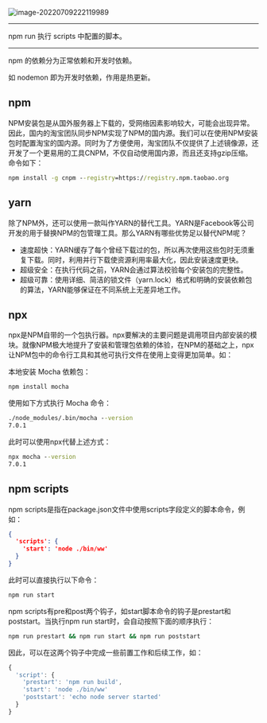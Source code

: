 ![image-20220709222119989](C:\Users\64554\AppData\Roaming\Typora\typora-user-images\image-20220709222119989.png)

------------------

npm run 执行 scripts 中配置的脚本。



---------

npm 的依赖分为正常依赖和开发时依赖。

如 nodemon 即为开发时依赖，作用是热更新。

## npm

NPM安装包是从国外服务器上下载的，受网络因素影响较大，可能会出现异常。因此，国内的淘宝团队同步NPM实现了NPM的国内源。我们可以在使用NPM安装包时配置淘宝的国内源。同时为了方便使用，淘宝团队不仅提供了上述镜像源，还开发了一个更易用的工具CNPM，不仅自动使用国内源，而且还支持gzip压缩。命令如下：

~~~cmd
npm install -g cnpm --registry=https://registry.npm.taobao.org
~~~



## yarn

除了NPM外，还可以使用一款叫作YARN的替代工具。YARN是Facebook等公司开发的用于替换NPM的包管理工具。那么YARN有哪些优势足以替代NPM呢？

+ 速度超快：YARN缓存了每个曾经下载过的包，所以再次使用这些包时无须重复下载。同时，利用并行下载使资源利用率最大化，因此安装速度更快。
+ 超级安全：在执行代码之前，YARN会通过算法校验每个安装包的完整性。
+ 超级可靠：使用详细、简洁的锁文件（yarn.lock）格式和明确的安装依赖包的算法，YARN能够保证在不同系统上无差异地工作。





## npx

npx是NPM自带的一个包执行器。npx要解决的主要问题是调用项目内部安装的模块。就像NPM极大地提升了安装和管理包依赖的体验，在NPM的基础之上，npx让NPM包中的命令行工具和其他可执行文件在使用上变得更加简单。如：

本地安装 Mocha 依赖包：

~~~js
npm install mocha
~~~

使用如下方式执行 Mocha 命令：

~~~cmd
./node_modules/.bin/mocha --version
7.0.1
~~~

此时可以使用npx代替上述方式：

~~~cmd
npx mocha --version
7.0.1
~~~



## npm scripts

npm scripts是指在package.json文件中使用scripts字段定义的脚本命令，例如：

~~~json
{
  'scripts': {
    'start': 'node ./bin/ww'
  }
}
~~~

此时可以直接执行以下命令：

~~~js
npm run start
~~~



npm scripts有pre和post两个钩子，如start脚本命令的钩子是prestart和poststart。当执行npm run start时，会自动按照下面的顺序执行：

~~~cmd
npm run prestart && npm run start && npm run poststart
~~~

因此，可以在这两个钩子中完成一些前置工作和后续工作，如：

~~~js
{
  'script': {
    'prestart': 'npm run build',
    'start': 'node ./bin/ww'
    'poststart': 'echo node server started'
  }
}
~~~

































